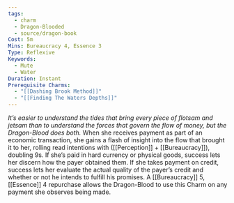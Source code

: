 ```yaml
---
tags:
  - charm
  - Dragon-Blooded
  - source/dragon-book
Cost: 5m
Mins: Bureaucracy 4, Essence 3
Type: Reflexive
Keywords:
  - Mute
  - Water
Duration: Instant
Prerequisite Charms:
  - "[[Dashing Brook Method]]"
  - "[[Finding The Waters Depths]]"
---
```

*It’s easier to understand the tides that bring every piece of flotsam and jetsam than to understand the forces that govern the flow of money, but the Dragon-Blood does both.*
When she receives payment as part of an economic transaction, she gains a flash of insight into the flow that brought it to her, rolling read intentions with ([[Perception]] + [[Bureaucracy]]), doubling 9s. If she’s paid in hard currency or physical goods, success lets her discern how the payer obtained them. If she takes payment on credit, success lets her evaluate the actual quality of the payer’s credit and whether or not he intends to fulfill his promises. A [[Bureaucracy]] 5, [[Essence]] 4 repurchase allows the Dragon-Blood to use this Charm on any payment she observes being made.